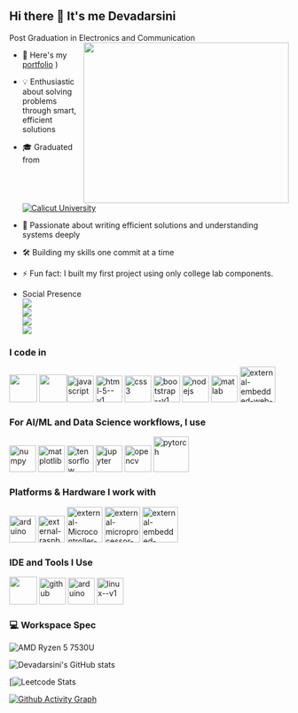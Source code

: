 ## Hi there 👋 It's me Devadarsini

Post Graduation in Electronics and Communication
<img align="right" width="370" height="290" src="https://media1.giphy.com/media/v1.Y2lkPTc5MGI3NjExZTVhcmo3d2l4bDZzbmNrcXNmbmxscHdndnNqMDIxZDdpbXF6MTgwdSZlcD12MV9pbnRlcm5hbF9naWZfYnlfaWQmY3Q9cw/el7Gn22mDDFVQlOcNj/giphy.gif">
- 🔭 Here's my [portfolio](https://portfolio-amber-zeta-80.vercel.app/)
)                                                 
- 💡 Enthusiastic about solving problems through smart, efficient solutions
- 🎓 Graduated from [![Calicut University](https://img.shields.io/badge/Calicut%20University-maroon?style=for-the-badge)](https://uoc.ac.in/)
  
- 🧠 Passionate about writing efficient solutions and understanding systems deeply  
- 🛠️ Building my skills one commit at a time  
- ⚡ Fun fact: I built my first project using only college lab components.
- Social Presence
<br /> [<img src="https://img.shields.io/badge/LinkedIn-0077B5?style=for-the-badge&logo=linkedin&logoColor=white" />](https://www.linkedin.com/in/devadarsini-k-49210b24a) 
<br/> [<img src="https://img.shields.io/badge/Email-D14836?style=for-the-badge&logo=gmail&logoColor=white" />](https://mail.google.com/mail/?view=cm&fs=1&to=devadarsinik001@gmail.com) <br/> [<img src="https://img.shields.io/badge/µLearn-purple?style=for-the-badge&logo=gitbook&logoColor=white" />](https://app.mulearn.org/profile/devadarsinik@mulearn) <br/> [<img src="https://img.shields.io/badge/instagram-d62976?style=for-the-badge&logo=instagram&logoColor=white" />](https://www.instagram.com/devu___s?igsh=MXhqZ3E5YXNic2cxdQ==) 



### I code in
<img height="50" width="50" src="https://img.icons8.com/color/48/000000/python.png" /> <img height="50" width="50" src="https://img.icons8.com/color/48/000000/c-plus-plus-logo.png" /><img width="48" height="48" src="https://img.icons8.com/fluency/48/javascript.png" alt="javascript"/> <img width="48" height="48" src="https://img.icons8.com/color/48/html-5--v1.png" alt="html-5--v1"/> <img width="48" height="48" src="https://img.icons8.com/color/48/css3.png" alt="css3"/> <img width="48" height="48" src="https://img.icons8.com/color/48/bootstrap--v1.png" alt="bootstrap--v1"/> <img width="48" height="48" src="https://img.icons8.com/color/48/nodejs.png" alt="nodejs"/> <img width="48" height="48" src="https://img.icons8.com/fluency/48/matlab.png" alt="matlab"/> <img width="64" height="64" src="https://img.icons8.com/external-flaticons-lineal-color-flat-icons/64/external-embedded-web-development-flaticons-lineal-color-flat-icons.png" alt="external-embedded-web-development-flaticons-lineal-color-flat-icons"/>


### For AI/ML and Data Science workflows, I use <br/>
<img width="48" height="48" src="https://img.icons8.com/color/48/numpy.png" alt="numpy"/> <img width="48" height="48" src="https://img.icons8.com/color/48/matplotlib.png" alt="matplotlib"/> <img width="48" height="48" src="https://img.icons8.com/color/48/tensorflow.png" alt="tensorflow"/> <img width="48" height="48" src="https://img.icons8.com/fluency/48/jupyter.png" alt="jupyter"/> <img width="48" height="48" src="https://img.icons8.com/fluency/48/opencv.png" alt="opencv"/> <img width="64" height="64" src="https://img.icons8.com/arcade/64/pytorch.png" alt="pytorch"/>


### Platforms & Hardware I work with 
<img width="48" height="48" src="https://img.icons8.com/color/48/arduino.png" alt="arduino"/> <img width="48" height="48" src="https://img.icons8.com/external-tal-revivo-color-tal-revivo/48/external-raspberry-pi-is-a-small-and-affordable-computer-that-you-can-use-to-learn-programming-logo-color-tal-revivo.png" alt="external-raspberry-pi-is-a-small-and-affordable-computer-that-you-can-use-to-learn-programming-logo-color-tal-revivo"/> <img width="64" height="64" src="https://img.icons8.com/external-colored-outline-lafs/64/external-Microcontroller-iiot-colored-outline-lafs.png" alt="external-Microcontroller-iiot-colored-outline-lafs"/> <img width="64" height="64" src="https://img.icons8.com/external-icongeek26-linear-colour-icongeek26/64/external-microprocessor-artificial-intelligence-icongeek26-linear-colour-icongeek26.png" alt="external-microprocessor-artificial-intelligence-icongeek26-linear-colour-icongeek26"/> <img width="64" height="64" src="https://img.icons8.com/external-solidglyph-m-oki-orlando/64/external-embedded-system-information-technology-solid-solidglyph-m-oki-orlando.png" alt="external-embedded-system-information-technology-solid-solidglyph-m-oki-orlando"/>


### IDE and Tools I Use
<img height="50" width="50" src="https://img.icons8.com/color/48/000000/visual-studio-code-2019.png"/> <img width="48" height="48" src="https://img.icons8.com/fluency-systems-regular/48/github.png" alt="github"/> <img width="48" height="48" src="https://img.icons8.com/color/48/arduino.png" alt="arduino"/> <img width="48" height="48" src="https://img.icons8.com/color/48/linux--v1.png" alt="linux--v1"/>


### 💻 Workspace Spec
![AMD Ryzen 5 7530U](https://img.shields.io/badge/CPU-AMD%20Ryzen%205%207530U-orange?style=for-the-badge&logo=amd&logoColor=white)


![Devadarsini's GitHub stats](https://github-readme-stats.vercel.app/api?username=devdarsini543&show_icons=true&hide=issues&hide_rank=false&count_private=true&theme=github_dark)


[![Leetcode Stats](https://leetcard.jacoblin.cool/Devadarsini?theme=dark&font=Noto%20Sans%20Tamil%20Supplement&ext=contest)

[![Github Activity Graph](https://github-readme-activity-graph.vercel.app/graph?username=devdarsini543&bg_color=0a0005&color=ffffff&line=36ee11&point=fcfcfc&area=true&hide_border=true)](https://github.com/ashutosh00710/github-readme-activity-graph)

<!--
**devdarsini543/devdarsini543** is a ✨ _special_ ✨ repository because its `README.md` (this file) appears on your GitHub profile.

Here are some ideas to get you started:

- 🔭 I’m currently working on ...
- 🌱 I’m currently learning ...
- 👯 I’m looking to collaborate on ...
- 🤔 I’m looking for help with ...
- 💬 Ask me about ...
- 📫 How to reach me: ...
- 😄 Pronouns: ...
- ⚡ Fun fact: ...
-->
